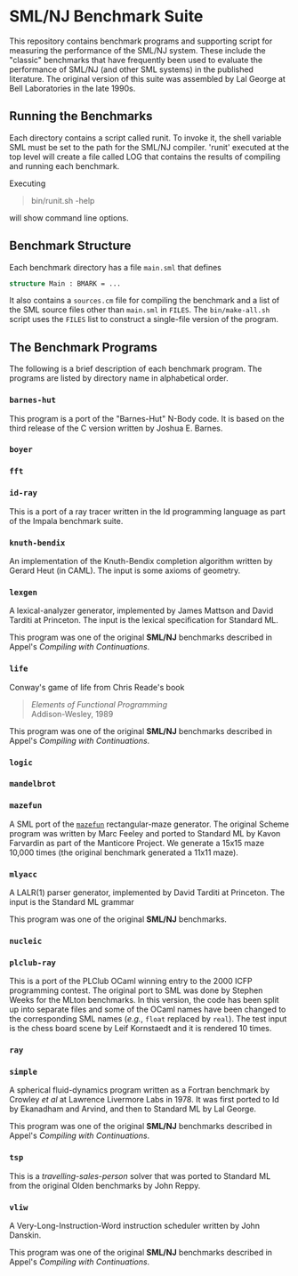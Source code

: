 # SML/NJ Benchmark Suite

This repository contains benchmark programs and supporting script
for measuring the performance of the SML/NJ system.  These include
the "classic" benchmarks that have frequently been used to evaluate
the performance of SML/NJ (and other SML systems) in the published
literature.  The original version of this suite was assembled by
Lal George at Bell Laboratories in the late 1990s.

## Running the Benchmarks

Each directory contains a script called runit. To invoke it, the shell
variable SML must be set to the path for the SML/NJ compiler. 'runit'
executed at the top level will create a file called LOG that contains
the results of compiling and running each benchmark.

Executing

> bin/runit.sh -help

will show command line options.

## Benchmark Structure

Each benchmark directory has a file `main.sml` that defines

```sml
structure Main : BMARK = ...
```

It also contains a `sources.cm` file for compiling the benchmark
and a list of the SML source files other than `main.sml` in `FILES`.
The `bin/make-all.sh` script uses the `FILES` list to construct a
single-file version of the program.

## The Benchmark Programs

The following is a brief description of each benchmark program.
The programs are listed by directory name in alphabetical order.

### `barnes-hut`

This program is a port of the "Barnes-Hut" N-Body code.  It is based on
the third release of the C version written by Joshua E. Barnes.

### `boyer`

### `fft`

### `id-ray`
This is a port of a ray tracer written in the Id programming language
as part of the Impala benchmark suite.

### `knuth-bendix`
An implementation of the Knuth-Bendix completion algorithm written by
Gerard Heut (in CAML).  The input is some axioms of geometry.

### `lexgen`
A lexical-analyzer generator, implemented by James Mattson and David Tarditi
at Princeton.  The input is the lexical specification for Standard ML.

This program was one of the original **SML/NJ** benchmarks described in
Appel's *Compiling with Continuations*.

### `life`
Conway's game of life from Chris Reade's book
> *Elements of Functional Programming* <br/>
> Addison-Wesley, 1989

This program was one of the original **SML/NJ** benchmarks described in
Appel's *Compiling with Continuations*.

### `logic`

### `mandelbrot`

### `mazefun`

A SML port of the [`mazefun`](http://www.larcenists.org/R7src/mazefun.scm)
rectangular-maze generator.  The original Scheme program was written by
Marc Feeley and ported to Standard ML by Kavon Farvardin as part of the
Manticore Project.  We generate a 15x15 maze 10,000 times (the original
benchmark generated a 11x11 maze).

### `mlyacc`

A LALR(1) parser generator, implemented by David Tarditi
at Princeton.  The input is the Standard ML grammar

This program was one of the original **SML/NJ** benchmarks.

### `nucleic`

### `plclub-ray`

This is a port of the PLClub OCaml winning entry to the 2000 ICFP
programming contest.  The original port to SML was done by Stephen
Weeks for the MLton benchmarks.  In this version, the code has been
split up into separate files and some of the OCaml names have been
changed to the corresponding SML names (*e.g.*, `float` replaced by
`real`).  The test input is the chess board scene by Leif Kornstaedt
and it is rendered 10 times.


### `ray`

### `simple`
A spherical fluid-dynamics program written as a Fortran benchmark by Crowley *et al* at
Lawrence Livermore Labs in 1978.  It was first ported to Id by Ekanadham and Arvind,
and then to Standard ML by Lal George.

This program was one of the original **SML/NJ** benchmarks described in
Appel's *Compiling with Continuations*.

### `tsp`

This is a *travelling-sales-person* solver that was ported to Standard ML
from the original Olden benchmarks by John Reppy.

### `vliw`

A Very-Long-Instruction-Word instruction scheduler written by John Danskin.

This program was one of the original **SML/NJ** benchmarks described in
Appel's *Compiling with Continuations*.
